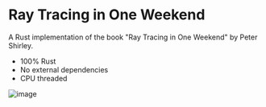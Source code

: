 # Ray Tracing in One Weekend

A Rust implementation of the book "Ray Tracing in One Weekend" by Peter Shirley.

- 100% Rust
- No external dependencies
- CPU threaded

![image](https://github.com/user-attachments/assets/56f46b81-5bfc-465e-b3e8-fc4a7ff2f95f)
